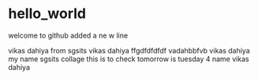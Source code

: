 # hello_world
welcome to github
added a ne w line 

vikas dahiya from
sgsits 
vikas dahiya
ffgdfdfdfdf
vadahbbfvb
vikas dahiya
my  name
sgsits collage
 this is to check
 tomorrow is  tuesday
 4
 name vikas dahiya
 
